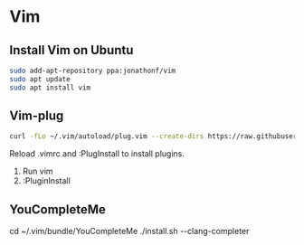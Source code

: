 # Vim

## Install Vim on Ubuntu

```bash
sudo add-apt-repository ppa:jonathonf/vim
sudo apt update
sudo apt install vim
```

## Vim-plug

```bash
curl -fLo ~/.vim/autoload/plug.vim --create-dirs https://raw.githubusercontent.com/junegunn/vim-plug/master/plug.vim
```

Reload .vimrc and :PlugInstall to install plugins.

1. Run vim
2. :PluginInstall

## YouCompleteMe

cd ~/.vim/bundle/YouCompleteMe
./install.sh --clang-completer

